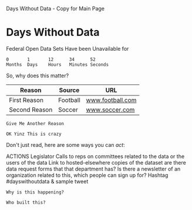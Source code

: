 Days Without Data - Copy for Main Page

# Days Without Data

Federal Open Data Sets Have been Unavailable for


	0		1		12		34		52	
	Months	Days	Hours	Minutes	Seconds


So, why does this matter?

Reason		|	Source	|	URL
------------|-----------|----------
First Reason	| Football | www.football.com
Second Reason |	Soccer | www.soccer.com

	Give Me Another Reason

	OK Yinz This is crazy

Don't just read, here are some ways you can *act*:

ACTIONS
Legislator Calls to reps on committees related to the data or the users of the data
Link to hosted-elsewhere copies of the dataset
are there data request forms that that department has?
Is there a newsletter of an organization related to this, which people can sign up for?
Hashtag #dayswithoutdata & sample tweet

	Why is this happening?

	Who built this?

